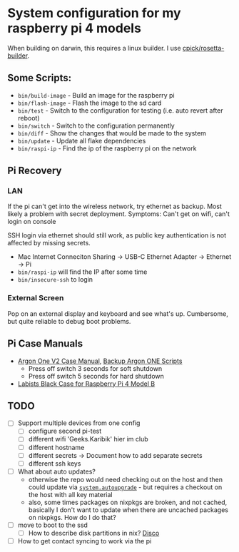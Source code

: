 # System configuration for my raspberry pi 4 models

When building on darwin, this requires a linux builder. I use [cpick/rosetta-builder](https://github.com/cpick/nix-rosetta-builder).

## Some Scripts:

- `bin/build-image` - Build an image for the raspberry pi
- `bin/flash-image` - Flash the image to the sd card
- `bin/test` - Switch to the configuration for testing (i.e. auto revert after reboot)
- `bin/switch` - Switch to the configuration permanently
- `bin/diff` - Show the changes that would be made to the system
- `bin/update` - Update all flake dependencies
- `bin/raspi-ip` - Find the ip of the raspberry pi on the network

## Pi Recovery

### LAN

If the pi can't get into the wireless network, try ethernet as backup. Most likely a problem with secret deployment. Symptoms: Can't get on wifi, can't login on console

SSH login via ethernet should still work, as public key authentication is not affected by missing secrets.

- Mac Internet Conneciton Sharing -> USB-C Ethernet Adapter -> Ethernet -> Pi
- `bin/raspi-ip` will find the IP after some time
- `bin/insecure-ssh` to login

### External Screen

Pop on an external display and keyboard and see what's up. Cumbersome, but quite reliable to debug boot problems.

## Pi Case Manuals

- [Argon One V2 Case Manual](https://cdn.shopify.com/s/files/1/0556/1660/2177/files/AR1_M.2_INSTRUCTION_MANUAL_20200922.pdf?v=1646125952), [Backup Argon ONE Scripts](https://github.com/okunze/Argon40-ArgonOne-Script?tab=readme-ov-file)
  - Press off switch 3 seconds for soft shutdown
  - Press off switch 5 seconds for hard shutdown
- [Labists Black Case for Raspberry Pi 4 Model B](https://labists.com/products/raspberry-pi-4-case-kit)

## TODO

- [ ] Support multiple devices from one config
  - [ ] configure second pi-test
  - [ ] different wifi 'Geeks.Karibik' hier im club
  - [ ] different hostname
  - [ ] different secrets -> Document how to add separate secrets
  - [ ] different ssh keys
- [ ] What about auto updates?
  - otherwise the repo would need checking out on the host and then could update via [`system.autoupgrade`](https://nixos.wiki/wiki/Automatic_system_upgrades) - but requires a checkout on the host with all key material
  - also, some times packages on nixpkgs are broken, and not cached, basically I don't want to update when there are uncached packages on nixpkgs. How do I do that?
- [ ] move to boot to the ssd
  - [ ] How to describe disk partitions in nix? [Disco](https://github.com/nix-community/disko)
- [ ] How to get contact syncing to work via the pi
